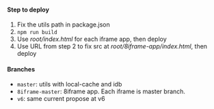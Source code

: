#### Step to deploy
1. Fix the utils path in package.json
2. `npm run build`
3. Use *root/index.html* for each iframe app, then deploy
4. Use URL from step 2 to fix src at *root/8iframe-app/index.html*, then deploy

#### Branches
- `master`: utils with local-cache and idb
- `8iframe-master`: 8iframe app. Each iframe is master branch.
- `v6`: same current propose at v6